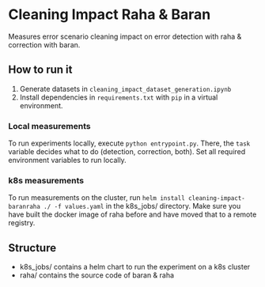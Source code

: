 # Cleaning Impact Raha & Baran

Measures error scenario cleaning impact on error detection with raha & correction with baran.

## How to run it

1. Generate datasets in `cleaning_impact_dataset_generation.ipynb`
1. Install dependencies in `requirements.txt` with `pip` in a virtual environment.

### Local measurements
To run experiments locally, execute `python entrypoint.py`. There, the `task` variable decides what to do (detection, correction, both). Set all required environment variables to run locally.

### k8s measurements 
To run measurements on the cluster, run `helm install cleaning-impact-baranraha ./ -f values.yaml` in the k8s_jobs/ directory. Make sure you have built the docker image of raha before and have moved that to a remote registry.

## Structure

- k8s_jobs/ contains a helm chart to run the experiment on a k8s cluster
- raha/ contains the source code of baran & raha
